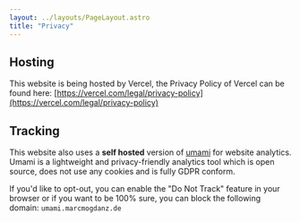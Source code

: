 ```yaml
---
layout: ../layouts/PageLayout.astro
title: "Privacy"
---
```


## Hosting

This website is being hosted by Vercel, the Privacy Policy of Vercel can be found here: [https://vercel.com/legal/privacy-policy](https://vercel.com/legal/privacy-policy)

## Tracking

This website also uses a **self hosted** version of [umami](https://umami.is/) for website analytics. Umami is a lightweight and privacy-friendly analytics tool which is open source, does not use any cookies and is fully GDPR conform.

If you'd like to opt-out, you can enable the "Do Not Track" feature in your browser or if you want to be 100% sure, you can block the following domain: `umami.marcmogdanz.de`
